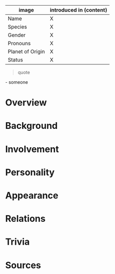 image | introduced in (content)
-- | --
Name | X
Species | X
Gender | X
Pronouns | X
Planet of Origin | X
Status | X

> quote

\- someone

# Overview

# Background

# Involvement

# Personality

# Appearance

# Relations

# Trivia

# Sources